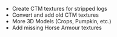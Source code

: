 - Create CTM textures for stripped logs
- Convert and add old CTM textures
- More 3D Models (Crops, Pumpkin, etc.)
- Add missing Horse Armour textures
